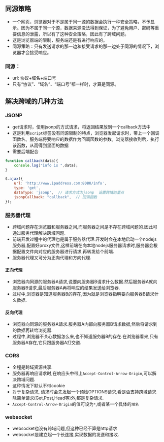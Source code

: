 ## 同源策略
- 一个网页，浏览器对于不是属于同一源的数据会执行一种安全策略，不予显示。因为不属于同一个源，数据来源没法得到保证，为了避免用户、密码等重要信息的泄露，所以有了这种安全策略，因此有了跨域问题。
- 这是浏览器端的限制，服务端还是有进行响应的。
- 同源策略：只有发送请求的那一边和接受请求的那一边处于同源的情况下，浏览器才会接受响应。
### 同源：
- url: 协议+域名+端口号
- 只有“协议”、“域名”、“端口号”都一样时，才算是同源。

## 解决跨域的几种方法
### JSONP
- get请求时，使用jsonp的方式请求，将返回结果放到一个callback方法中
- 这是利用`script`标签没有同源限制的特点，浏览器发起请求时，带上一个回调函数名。服务端将要响应的数据作为回调函数的参数。浏览器接收到后，执行该函数，从而得到里面的数据
- 需要后端配合
```js
function callback(data){
    console.log("info is ",data);
}

$.ajax({
    url: 'http://www.ipaddress.com:8080/info',
    type: 'get',
    dataType: 'jsonp',  // 请求方式为jsonp  设置跨域的重点
    jsonpCallback: "callback",  // 回调函数
});
```
### 服务器代理
- 跨域问题存在浏览器和服务器之间,而服务器之间是不存在跨域问题的.因此可通过服务代理解决跨域问题.
- 前端开发过程中的代理也是属于服务器代理.开发时会在本地启动一个nodejs服务器,配置好proxy文件,这样前端在向本地nodejs服务器请求时,服务器会根据配置文件向对应的服务器进行请求,再转发给个前端.
- 服务器代理又可分为正向代理和方向代理.
#### 正向代理
- 浏览器向同源的服务器A请求,说要向服务器B请求什么数据.然后服务器A就向服务器B请求,最后服务器A再将响应的结果发送给浏览器.
- 过程中,浏览器是知道服务器B的存在,因为就是浏览器指明要向服务器B请求什么数据.
#### 反向代理
- 浏览器向同源的服务器A请求.服务器A内部向服务器B请求数据,然后将请求到的数据再转给浏览器.
- 过程中,浏览器不关心数据怎么来,也不知道服务器B的存在.在浏览器看来,只有服务器A存在,它只跟服务器A打交道.

### CORS
- 全程是跨域资源共享.
- 服务器再响应请求时,在响应头中带上`Accept-Control-Arrow-Origin`,可以解决跨域问题.
- 这种情况下默认不带cookie
- 对于复杂请求, 请求时会先发起一个预检OPTIONS请求,看是否支持跨域请求. 除简单请求(Get,Post,Head等)外,都是复杂请求.
- `Accept-Control-Arrow-Origin`的值可设为`*`,或者某一个具体的`域名`

### websocket
- websocket也没有跨域问题,但这种已经不算是http请求
- websocket是建立起一个长连接,实现数据的发送和接收.